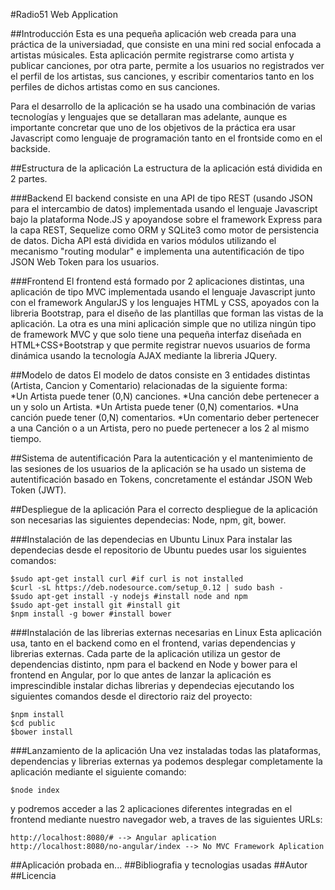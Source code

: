 #Radio51 Web Application

##Introducción
Esta es una pequeña aplicación web creada para una práctica de la universiadad, que consiste en una mini red social enfocada a artistas músicales. Esta aplicación permite registrarse como artista y publicar canciones, por otra parte, permite a los usuarios no registrados ver el perfil de los artistas, sus canciones, y escribir comentarios tanto en los perfiles de dichos artistas como en sus canciones.

Para el desarrollo de la aplicación se ha usado una combinación de varias tecnologías y lenguajes que se detallaran mas adelante, aunque es importante concretar que uno de los objetivos de la práctica era usar Javascript como lenguaje de programación tanto en el frontside como en el backside.

##Estructura de la aplicación
La estructura de la aplicación está dividida en 2 partes.

###Backend
El backend consiste en una API de tipo REST (usando JSON para el intercambio de datos) implementada usando el lenguaje Javascript bajo la plataforma Node.JS y apoyandose sobre el framework Express para la capa REST, Sequelize como ORM y SQLite3 como motor de persistencia de datos. Dicha API está dividida en varios módulos utilizando el mecanismo "routing modular" e implementa una autentificación de tipo JSON Web Token para los usuarios. 

###Frontend
El frontend está formado por 2 aplicaciones distintas, una aplicación de tipo MVC implementada usando el lenguaje Javascript junto con el framework AngularJS y los lenguajes HTML y CSS, apoyados con la libreria Bootstrap, para el diseño de las plantillas que forman las vistas de la aplicación. La otra es una mini aplicación simple que no utiliza ningún tipo de framework MVC y que solo tiene una pequeña interfaz diseñada en HTML+CSS+Bootstrap y que permite registrar nuevos usuarios de forma dinámica usando la tecnología AJAX mediante la libreria JQuery.

##Modelo de datos
El modelo de datos consiste en 3 entidades distintas (Artista, Cancion y Comentario) relacionadas de la siguiente forma:  
*Un Artista puede tener (0,N) canciones.
*Una canción debe pertenecer a un y solo un Artista.
*Un Artista puede tener (0,N) comentarios.
*Una canción puede tener (0,N) comentarios.
*Un comentario deber pertenecer a una Canción o a un Artista, pero no puede pertenecer a los 2 al mismo tiempo.

##Sistema de autentificación
Para la autenticación y el mantenimiento de las sesiones de los usuarios de la aplicación se ha usado un sistema de autentificación basado en Tokens, concretamente el estándar JSON Web Token (JWT).

##Despliegue de la aplicación
Para el correcto despliegue de la aplicación son necesarias las siguientes dependecias: Node, npm, git, bower.

###Instalación de las dependecias en Ubuntu Linux
Para instalar las dependecias desde el repositorio de Ubuntu puedes usar los siguientes comandos:  

 `$sudo apt-get install curl #if curl is not installed`  
 `$curl -sL https://deb.nodesource.com/setup_0.12 | sudo bash -`  
 `$sudo apt-get install -y nodejs #install node and npm`  
 `$sudo apt-get install git #install git`  
 `$npm install -g bower #install bower`  

###Instalación de las librerias externas necesarias en Linux
Esta aplicación usa, tanto en el backend como en el frontend, varias dependencias y librerias externas. Cada parte de la aplicación utiliza un gestor de dependencias distinto, npm para el backend en Node y bower para el frontend en Angular, por lo que antes de lanzar la aplicación es imprescindible instalar dichas librerias y dependecias ejecutando los siguientes comandos desde el directorio raiz del proyecto:

 `$npm install`  
 `$cd public`  
 `$bower install`  

###Lanzamiento de la aplicación
Una vez instaladas todas las plataformas, dependencias y librerias externas ya podemos desplegar completamente la aplicación mediante el siguiente comando:

 `$node index`  

y podremos acceder a las 2 aplicaciones diferentes integradas en el frontend mediante nuestro navegador web, a traves de las siguientes URLs:

 `http://localhost:8080/# --> Angular aplication`  
 `http://localhost:8080/no-angular/index --> No MVC Framework Aplication`  

##Aplicación probada en...
##Bibliografia y tecnologias usadas
##Autor
##Licencia
